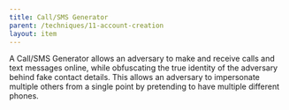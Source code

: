 ```yaml
---
title: Call/SMS Generator
parent: /techniques/11-account-creation
layout: item
---
```


<p>A Call/SMS Generator allows an adversary to make and receive calls and text messages online, while obfuscating the true identity of the adversary behind fake contact details. This allows an adversary to impersonate multiple others from a single point by pretending to have multiple different phones.</p>
